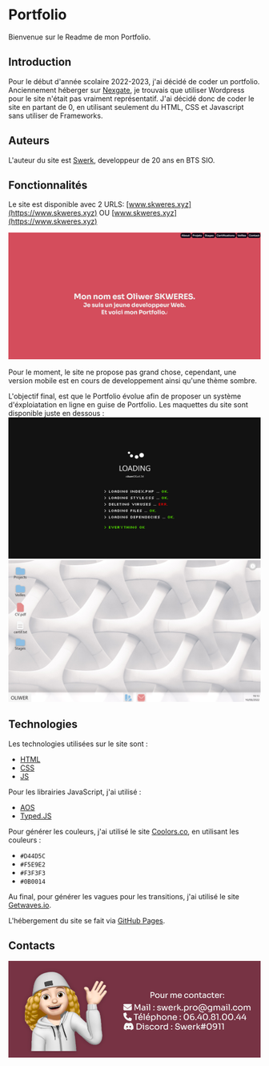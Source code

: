 # Portfolio 

Bienvenue sur le Readme de mon Portfolio.

## Introduction

Pour le début d'année scolaire 2022-2023, j'ai décidé de coder un portfolio. Anciennement héberger sur [Nexgate](https://www.nexgate.ch), je trouvais que utiliser Wordpress pour le site n'était pas vraiment représentatif.
J'ai décidé donc de coder le site en partant de 0, en utilisant seulement du HTML, CSS et Javascript sans utiliser de Frameworks.

## Auteurs
L'auteur du site est [Swerk](https://github.com/SwerkF), developpeur de 20 ans en BTS SIO.

## Fonctionnalités

Le site est disponible avec 2 URLS: [www.skweres.xyz](https://www.skweres.xyz) OU [www.skweres.xyz](https://www.skweres.xyz)

![picture](imgs/website.png)

Pour le moment, le site ne propose pas grand chose, cependant, une version mobile est en cours de developpement ainsi qu'une thème sombre.

L'objectif final, est que le Portfolio évolue afin de proposer un système d'éxploiatation en ligne en guise de Portfolio.
Les maquettes du site sont disponible juste en dessous : 
![picture](imgs/loading.png)
![picture](imgs/index.png)

## Technologies
Les technologies utilisées sur le site sont : 
- [HTML](https://developer.mozilla.org/fr/docs/Web/HTML)
- [CSS](https://developer.mozilla.org/fr/docs/Web/CSS)
- [JS](https://developer.mozilla.org/fr/docs/Web/JavaScript)

Pour les librairies JavaScript, j'ai utilisé : 
- [AOS](https://github.com/michalsnik/aos)
- [Typed.JS](https://github.com/mattboldt/typed.js)

Pour générer les couleurs, j'ai utilisé le site [Coolors.co](https://coolors.co), en utilisant les couleurs :
- `#D44D5C`
- `#F5E9E2`
- `#F3F3F3`
- `#0B0014`

Au final, pour générer les vagues pour les transitions, j'ai utilisé le site [Getwaves.io](https://getwaves.io).

L'hébergement du site se fait via [GitHub Pages](https://pages.github.com/).


## Contacts 

![picture](imgs/contact.png)
